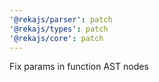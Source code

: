 ```yaml
---
'@rekajs/parser': patch
'@rekajs/types': patch
'@rekajs/core': patch
---
```


Fix params in function AST nodes
